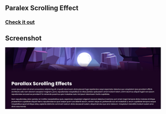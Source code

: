 ## Paralex Scrolling Effect

### [Check it out](https://milanilic-w28.github.io/paralex-scrolling-effect/)

## Screenshot

![parallex](img/parallex.png)
